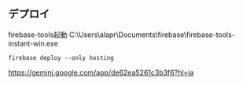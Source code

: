 ## デプロイ
firebase-tools起動
C:\Users\alapr\Documents\firebase\firebase-tools-instant-win.exe
```
firebase deploy --only hosting
```

https://gemini.google.com/app/de62ea5261c3b3f6?hl=ja
